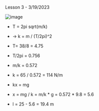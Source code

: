Lesson 3 - 3/19/2023

![image](https://user-images.githubusercontent.com/71202720/226195611-f0b56bac-3fc0-4ead-9a63-69bec17422fc.png)

* T = 2pi sqrt(m/k)
* -> k = m / (T/2pi)^2
*  T= 38/8 = 4.75
*  T/2pi = 0.756
*  m/k = 0.572
*  k = 65 / 0.572 = 114 N/m

* kx = mg
*  x = mg / k = m/k * g = 0.572 * 9.8 = 5.6

* l = 25 - 5.6 = 19.4 m
